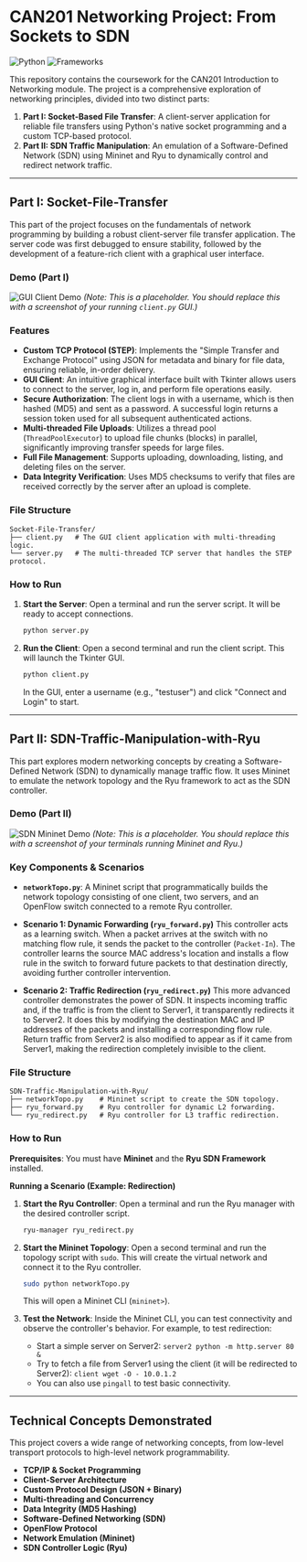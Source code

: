 # CAN201 Networking Project: From Sockets to SDN

![Python](https://img.shields.io/badge/Language-Python-blue.svg)
![Frameworks](https://img.shields.io/badge/Frameworks-Tkinter%2C%20Mininet%2C%20Ryu-green.svg)

This repository contains the coursework for the CAN201 Introduction to Networking module. The project is a comprehensive exploration of networking principles, divided into two distinct parts:

1.  **Part I: Socket-Based File Transfer**: A client-server application for reliable file transfers using Python's native socket programming and a custom TCP-based protocol.
2.  **Part II: SDN Traffic Manipulation**: An emulation of a Software-Defined Network (SDN) using Mininet and Ryu to dynamically control and redirect network traffic.

---

## Part I: Socket-File-Transfer

This part of the project focuses on the fundamentals of network programming by building a robust client-server file transfer application. The server code was first debugged to ensure stability, followed by the development of a feature-rich client with a graphical user interface.

### Demo (Part I)

![GUI Client Demo](./docs/socket-client-demo.png)
*(Note: This is a placeholder. You should replace this with a screenshot of your running `client.py` GUI.)*

### Features

*   **Custom TCP Protocol (STEP)**: Implements the "Simple Transfer and Exchange Protocol" using JSON for metadata and binary for file data, ensuring reliable, in-order delivery.
*   **GUI Client**: An intuitive graphical interface built with Tkinter allows users to connect to the server, log in, and perform file operations easily.
*   **Secure Authorization**: The client logs in with a username, which is then hashed (MD5) and sent as a password. A successful login returns a session token used for all subsequent authenticated actions.
*   **Multi-threaded File Uploads**: Utilizes a thread pool (`ThreadPoolExecutor`) to upload file chunks (blocks) in parallel, significantly improving transfer speeds for large files.
*   **Full File Management**: Supports uploading, downloading, listing, and deleting files on the server.
*   **Data Integrity Verification**: Uses MD5 checksums to verify that files are received correctly by the server after an upload is complete.

### File Structure

```
Socket-File-Transfer/
├── client.py   # The GUI client application with multi-threading logic.
└── server.py   # The multi-threaded TCP server that handles the STEP protocol.
```

### How to Run

1.  **Start the Server**:
    Open a terminal and run the server script. It will be ready to accept connections.
    ```bash
    python server.py
    ```

2.  **Run the Client**:
    Open a second terminal and run the client script. This will launch the Tkinter GUI.
    ```bash
    python client.py
    ```
    In the GUI, enter a username (e.g., "testuser") and click "Connect and Login" to start.

---

## Part II: SDN-Traffic-Manipulation-with-Ryu

This part explores modern networking concepts by creating a Software-Defined Network (SDN) to dynamically manage traffic flow. It uses Mininet to emulate the network topology and the Ryu framework to act as the SDN controller.

### Demo (Part II)

![SDN Mininet Demo](./docs/sdn-mininet-demo.png)
*(Note: This is a placeholder. You should replace this with a screenshot of your terminals running Mininet and Ryu.)*

### Key Components & Scenarios

*   **`networkTopo.py`**: A Mininet script that programmatically builds the network topology consisting of one client, two servers, and an OpenFlow switch connected to a remote Ryu controller.

*   **Scenario 1: Dynamic Forwarding (`ryu_forward.py`)**
    This controller acts as a learning switch. When a packet arrives at the switch with no matching flow rule, it sends the packet to the controller (`Packet-In`). The controller learns the source MAC address's location and installs a flow rule in the switch to forward future packets to that destination directly, avoiding further controller intervention.

*   **Scenario 2: Traffic Redirection (`ryu_redirect.py`)**
    This more advanced controller demonstrates the power of SDN. It inspects incoming traffic and, if the traffic is from the client to Server1, it transparently redirects it to Server2. It does this by modifying the destination MAC and IP addresses of the packets and installing a corresponding flow rule. Return traffic from Server2 is also modified to appear as if it came from Server1, making the redirection completely invisible to the client.

### File Structure

```
SDN-Traffic-Manipulation-with-Ryu/
├── networkTopo.py    # Mininet script to create the SDN topology.
├── ryu_forward.py    # Ryu controller for dynamic L2 forwarding.
└── ryu_redirect.py   # Ryu controller for L3 traffic redirection.
```

### How to Run

**Prerequisites**: You must have **Mininet** and the **Ryu SDN Framework** installed.

**Running a Scenario (Example: Redirection)**

1.  **Start the Ryu Controller**:
    Open a terminal and run the Ryu manager with the desired controller script.
    ```bash
    ryu-manager ryu_redirect.py
    ```

2.  **Start the Mininet Topology**:
    Open a second terminal and run the topology script with `sudo`. This will create the virtual network and connect it to the Ryu controller.
    ```bash
    sudo python networkTopo.py
    ```
    This will open a Mininet CLI (`mininet>`).

3.  **Test the Network**:
    Inside the Mininet CLI, you can test connectivity and observe the controller's behavior. For example, to test redirection:
    *   Start a simple server on Server2: `server2 python -m http.server 80 &`
    *   Try to fetch a file from Server1 using the client (it will be redirected to Server2): `client wget -O - 10.0.1.2`
    *   You can also use `pingall` to test basic connectivity.

---

## Technical Concepts Demonstrated

This project covers a wide range of networking concepts, from low-level transport protocols to high-level network programmability.

*   **TCP/IP & Socket Programming**
*   **Client-Server Architecture**
*   **Custom Protocol Design (JSON + Binary)**
*   **Multi-threading and Concurrency**
*   **Data Integrity (MD5 Hashing)**
*   **Software-Defined Networking (SDN)**
*   **OpenFlow Protocol**
*   **Network Emulation (Mininet)**
*   **SDN Controller Logic (Ryu)**
